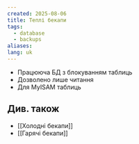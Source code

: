 ```yaml
---
created: 2025-08-06
title: Теплі бекапи
tags:
  - database
  - backups
aliases: 
lang: uk
---
```


- Працююча БД з блокуванням таблиць
- Дозволено лише читання
- Для MyISAM таблиць

## Див. також

- [[Холодні бекапи]]
- [[Гарячі бекапи]]
